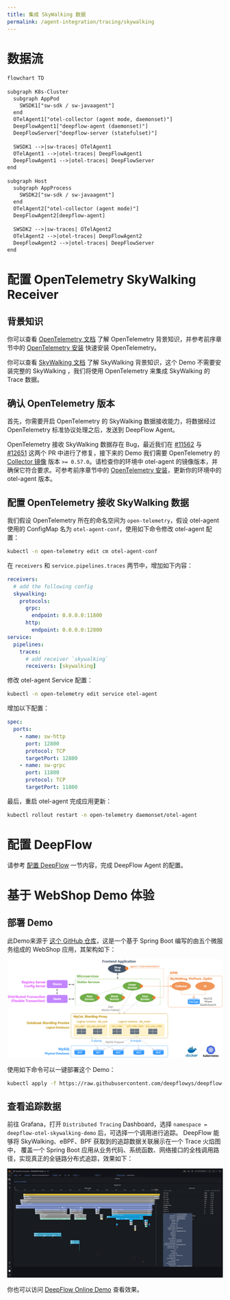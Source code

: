 ```yaml
---
title: 集成 SkyWalking 数据
permalink: /agent-integration/tracing/skywalking
---
```


# 数据流

```mermaid
flowchart TD

subgraph K8s-Cluster
  subgraph AppPod
    SWSDK1["sw-sdk / sw-javaagent"]
  end
  OTelAgent1["otel-collector (agent mode, daemonset)"]
  DeepFlowAgent1["deepflow-agent (daemonset)"]
  DeepFlowServer["deepflow-server (statefulset)"]

  SWSDK1 -->|sw-traces| OTelAgent1
  OTelAgent1 -->|otel-traces| DeepFlowAgent1
  DeepFlowAgent1 -->|otel-traces| DeepFlowServer
end

subgraph Host
  subgraph AppProcess
    SWSDK2["sw-sdk / sw-javaagent"]
  end
  OTelAgent2["otel-collector (agent mode)"]
  DeepFlowAgent2[deepflow-agent]

  SWSDK2 -->|sw-traces| OTelAgent2
  OTelAgent2 -->|otel-traces| DeepFlowAgent2
  DeepFlowAgent2 -->|otel-traces| DeepFlowServer
end
```

# 配置 OpenTelemetry SkyWalking Receiver

## 背景知识

你可以查看 [OpenTelemetry 文档](https://opentelemetry.io/docs/) 了解 OpenTelemetry 背景知识，并参考前序章节中的 [OpenTelemetry 安装](../tracing/opentelemetry/#配置-opentelemetry) 快速安装 OpenTelemetry。

你可以查看 [SkyWalking 文档](https://skywalking.apache.org/docs/) 了解 SkyWalking 背景知识，这个 Demo 不需要安装完整的 SkyWalking ，我们将使用 OpenTelemetry 来集成 SkyWalking 的 Trace 数据。

## 确认 OpenTelemetry 版本

首先，你需要开启 OpenTelemetry 的 SkyWalking 数据接收能力，将数据经过 OpenTelemetry 标准协议处理之后，发送到 DeepFlow Agent。

OpenTelemetry 接收 SkyWalking 数据存在 Bug，最近我们在 [#11562](https://github.com/open-telemetry/opentelemetry-collector-contrib/pull/11562) 与 [#12651](https://github.com/open-telemetry/opentelemetry-collector-contrib/pull/12651) 这两个 PR 中进行了修复，接下来的 Demo 我们需要 OpenTelemetry 的 [Collector 镜像](https://hub.docker.com/r/otel/opentelemetry-collector-contrib) 版本 `>= 0.57.0`。请检查你的环境中 otel-agent 的镜像版本，并确保它符合要求。可参考前序章节中的 [OpenTelemetry 安装](../tracing/opentelemetry/#配置-otel-agent)，更新你的环境中的 otel-agent 版本。

## 配置 OpenTelemetry 接收 SkyWalking 数据

我们假设 OpenTelemetry 所在的命名空间为 `open-telemetry`，假设 otel-agent 使用的 ConfigMap 名为 `otel-agent-conf`，使用如下命令修改 otel-agent 配置：
```bash
kubectl -n open-telemetry edit cm otel-agent-conf
```

在 `receivers` 和 `service.pipelines.traces` 两节中，增加如下内容：
```yaml
receivers:
  # add the following config
  skywalking:
    protocols:
      grpc:
        endpoint: 0.0.0.0:11800
      http:
        endpoint: 0.0.0.0:12800
service:
  pipelines:
    traces:
      # add receiver `skywalking`
      receivers: [skywalking]
```

修改 otel-agent Service 配置：
```bash
kubectl -n open-telemetry edit service otel-agent
```

增加以下配置：
```yaml
spec:
  ports:
    - name: sw-http
      port: 12800
      protocol: TCP
      targetPort: 12800
    - name: sw-grpc
      port: 11800
      protocol: TCP
      targetPort: 11800
```

最后，重启 otel-agent 完成应用更新：
```bash
kubectl rollout restart -n open-telemetry daemonset/otel-agent
```

# 配置 DeepFlow

请参考 [配置 DeepFlow](../tracing/opentelemetry/#配置-deepflow) 一节内容，完成 DeepFlow Agent 的配置。

# 基于 WebShop Demo 体验

## 部署 Demo

此Demo来源于 [这个 GitHub 仓库](https://github.com/liuzhibin-cn/my-demo)，这是一个基于 Spring Boot 编写的由五个微服务组成的 WebShop 应用，其架构如下：

![Sping Boot Demo Architecture](./imgs/spring-boot-webshop-arch.png)

使用如下命令可以一键部署这个 Demo：
```bash
kubectl apply -f https://raw.githubusercontent.com/deepflowys/deepflow-demo/main/DeepFlow-Otel-SkyWalking-Demo/deepflow-otel-skywalking-demo.yaml
```

## 查看追踪数据

前往 Grafana，打开 `Distributed Tracing` Dashboard，选择 `namespace = deepflow-otel-skywalking-demo` 后，可选择一个调用进行追踪。
DeepFlow 能够将 SkyWalking、eBPF、BPF 获取到的追踪数据关联展示在一个 Trace 火焰图中，
覆盖一个 Spring Boot 应用从业务代码、系统函数、网络接口的全栈调用路径，实现真正的全链路分布式追踪，效果如下：

![OTel SkyWalking Demo](./imgs/otel-skywalking-demo.png)

你也可以访问 [DeepFlow Online Demo](https://ce-demo.deepflow.yunshan.net/d/Distributed_Tracing/distributed-tracing?var-namespace=deepflow-otel-skywalking-demo&from=deepflow-doc) 查看效果。
